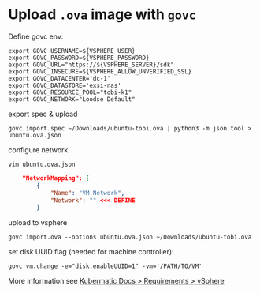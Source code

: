 # Upload `.ova` image with `govc`

Define govc env:
```
export GOVC_USERNAME=${VSPHERE_USER}
export GOVC_PASSWORD=${VSPHERE_PASSWORD}
export GOVC_URL="https://${VSPHERE_SERVER}/sdk"
export GOVC_INSECURE=${VSPHERE_ALLOW_UNVERIFIED_SSL}
export GOVC_DATACENTER='dc-1'
export GOVC_DATASTORE='exsi-nas'
export GOVC_RESOURCE_POOL="tobi-k1"
export GOVC_NETWORK="Loodse Default"
```

export spec & upload
```
govc import.spec ~/Downloads/ubuntu-tobi.ova | python3 -m json.tool > ubuntu.ova.json
```
configure network
```
vim ubuntu.ova.json
```
```json
    "NetworkMapping": [
        {
            "Name": "VM Network",
            "Network": "" <<< DEFINE
        }
```
upload to vsphere
```
govc import.ova --options ubuntu.ova.json ~/Downloads/ubuntu-tobi.ova
```

set disk UUID flag (needed for machine controller):
```
govc vm.change -e="disk.enableUUID=1" -vm='/PATH/TO/VM'
```

More information see [Kubermatic Docs > Requirements > vSphere](https://docs.kubermatic.com/kubermatic/v2.16/requirements/cloud_provider/vsphere/)
